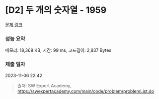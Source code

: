 # [D2] 두 개의 숫자열 - 1959 

[문제 링크](https://swexpertacademy.com/main/code/problem/problemDetail.do?contestProbId=AV5PpoFaAS4DFAUq) 

### 성능 요약

메모리: 18,368 KB, 시간: 99 ms, 코드길이: 2,837 Bytes

### 제출 일자

2023-11-06 22:42



> 출처: SW Expert Academy, https://swexpertacademy.com/main/code/problem/problemList.do